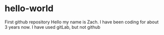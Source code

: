# hello-world
First github repository
Hello my name is Zach. I have been coding for about 3 years now. I have used gitLab, but not github

